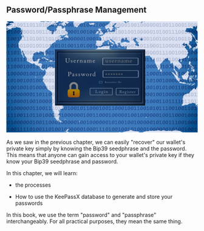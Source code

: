 ## Password/Passphrase Management

![](/assets/internet-1952019_1280.jpg)

As we saw in the previous chapter, we can easily "recover" our wallet's private key simply by knowing the Bip39 seedphrase and the password. This means that anyone can gain access to your wallet's private key if they know your Bip39 seedphrase and password.

In this chapter, we will learn:

- the processes 

- How to use the KeePassX database to generate and store your passwords

In this book, we use the term "password" and "passphrase" interchangeably. For all practical purposes, they mean the same thing.